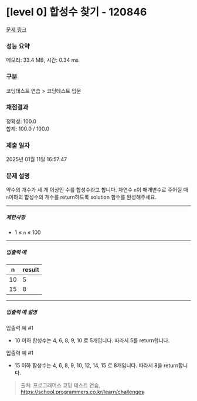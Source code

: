 # [level 0] 합성수 찾기 - 120846 

[문제 링크](https://school.programmers.co.kr/learn/courses/30/lessons/120846) 

### 성능 요약

메모리: 33.4 MB, 시간: 0.34 ms

### 구분

코딩테스트 연습 > 코딩테스트 입문

### 채점결과

정확성: 100.0<br/>합계: 100.0 / 100.0

### 제출 일자

2025년 01월 11일 16:57:47

### 문제 설명

<p>약수의 개수가 세 개 이상인 수를 합성수라고 합니다. 자연수 <code>n</code>이 매개변수로 주어질 때 <code>n</code>이하의 합성수의 개수를 return하도록 solution 함수를 완성해주세요.</p>

<hr>

<h5>제한사항</h5>

<ul>
<li>1 ≤ <code>n</code> ≤ 100</li>
</ul>

<hr>

<h5>입출력 예</h5>
<table class="table">
        <thead><tr>
<th>n</th>
<th>result</th>
</tr>
</thead>
        <tbody><tr>
<td>10</td>
<td>5</td>
</tr>
<tr>
<td>15</td>
<td>8</td>
</tr>
</tbody>
      </table>
<hr>

<h5>입출력 예 설명</h5>

<p>입출력 예 #1</p>

<ul>
<li>10 이하 합성수는 4, 6, 8, 9, 10 로 5개입니다. 따라서 5를 return합니다.</li>
</ul>

<p>입출력 예 #1</p>

<ul>
<li>15 이하 합성수는 4, 6, 8, 9, 10, 12, 14, 15 로 8개입니다. 따라서 8을 return합니다.</li>
</ul>


> 출처: 프로그래머스 코딩 테스트 연습, https://school.programmers.co.kr/learn/challenges